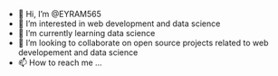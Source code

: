 - 👋 Hi, I’m @EYRAM565
- 👀 I’m interested in web development and data science 
- 🌱 I’m currently learning data science 
- 💞️ I’m looking to collaborate on open source projects related to web developement and data science 
- 📫 How to reach me ...

<!---
EYRAM565/EYRAM565 is a ✨ special ✨ repository because its `README.md` (this file) appears on your GitHub profile.
You can click the Preview link to take a look at your changes.
--->
